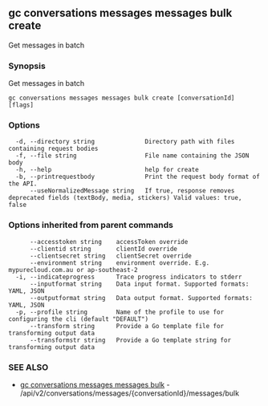 ## gc conversations messages messages bulk create

Get messages in batch

### Synopsis

Get messages in batch

```
gc conversations messages messages bulk create [conversationId] [flags]
```

### Options

```
  -d, --directory string              Directory path with files containing request bodies
  -f, --file string                   File name containing the JSON body
  -h, --help                          help for create
  -b, --printrequestbody              Print the request body format of the API.
      --useNormalizedMessage string   If true, response removes deprecated fields (textBody, media, stickers) Valid values: true, false
```

### Options inherited from parent commands

```
      --accesstoken string    accessToken override
      --clientid string       clientId override
      --clientsecret string   clientSecret override
      --environment string    environment override. E.g. mypurecloud.com.au or ap-southeast-2
  -i, --indicateprogress      Trace progress indicators to stderr
      --inputformat string    Data input format. Supported formats: YAML, JSON
      --outputformat string   Data output format. Supported formats: YAML, JSON
  -p, --profile string        Name of the profile to use for configuring the cli (default "DEFAULT")
      --transform string      Provide a Go template file for transforming output data
      --transformstr string   Provide a Go template string for transforming output data
```

### SEE ALSO

* [gc conversations messages messages bulk](gc_conversations_messages_messages_bulk.html)	 - /api/v2/conversations/messages/{conversationId}/messages/bulk


